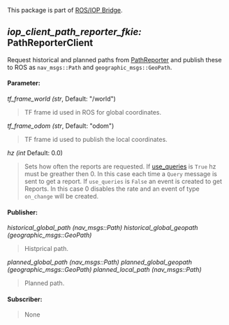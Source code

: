 This package is part of [ROS/IOP Bridge](https://github.com/fkie/iop_core/blob/master/README.md).


## _iop_client_path_reporter_fkie:_ PathReporterClient

Request historical and planned paths from [PathReporter](https://github.com/fkie/iop_sensing/blob/master/iop_path_reporter_fkie/README.md) and publish these to ROS as ```nav_msgs::Path``` and ```geographic_msgs::GeoPath```.

#### Parameter:

_tf_frame_world (str_, Default: "/world")

> TF frame id used in ROS for global coordinates.

_tf_frame_odom (str_, Default: "odom")

> TF frame id used to publish the local coordinates.

_hz (int_ Default: 0.0)

> Sets how often the reports are requested. If [use_queries](https://github.com/fkie/iop_core/blob/master/doc/iop_core_packages.md#parameter) is ```True``` hz must be greather then 0. In this case each time a ```Query``` message is sent to get a report. If ```use_queries``` is ```False``` an event is created to get Reports. In this case 0 disables the rate and an event of type ```on_change``` will be created.


#### Publisher:

_historical_global_path (nav_msgs::Path)_
_historical_global_geopath (geographic_msgs::GeoPath)_

> Histprical path.

_planned_global_path (nav_msgs::Path)_
_planned_global_geopath (geographic_msgs::GeoPath)_
_planned_local_path (nav_msgs::Path)_
> Planned path.

#### Subscriber:

> None
